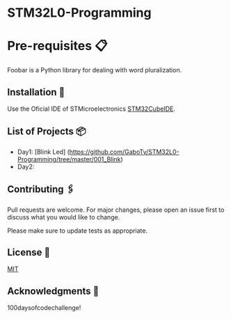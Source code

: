 # STM32L0-Programming

# Pre-requisites 📋

Foobar is a Python library for dealing with word pluralization.

## Installation 🔧

Use the Oficial IDE of STMicroelectronics [STM32CubeIDE](https://www.st.com/en/development-tools/stm32cubeide.html).

## List of Projects 📦

* Day1: [Blink Led] (https://github.com/GaboTv/STM32L0-Programming/tree/master/001_Blink)
* Day2:

## Contributing 🖇️
Pull requests are welcome. For major changes, please open an issue first to discuss what you would like to change.

Please make sure to update tests as appropriate.

## License 📄

[MIT](https://choosealicense.com/licenses/mit/)

## Acknowledgments 🎁

100daysofcodechallenge!  
